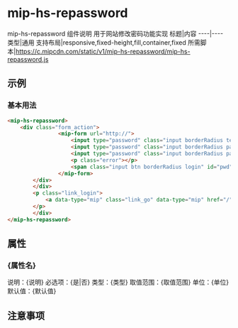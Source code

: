 # mip-hs-repassword

mip-hs-repassword 组件说明
用于网站修改密码功能实现
标题|内容
----|----
类型|通用
支持布局|responsive,fixed-height,fill,container,fixed
所需脚本|https://c.mipcdn.com/static/v1/mip-hs-repassword/mip-hs-repassword.js

## 示例

### 基本用法
```html
<mip-hs-repassword>
    <div class="form_action">
                <mip-form url="http://">
                    <input type="password" class="input borderRadius telphone" name='old_pwd' placeholder="请输入原始密码"/>
                    <input type="password" class="input borderRadius passText" name='new_pwd' placeholder="请输入新密码" />
                    <input type="password" class="input borderRadius passText" name='confirm_pwd' placeholder="请确认新密码" />
                    <p class="error"></p>
                    <span class="input btn borderRadius login" id="pwd">确认修改</span>
                </mip-form>
        </div>
        </div>
        <p class="link_login">
			<a data-type="mip" class="link_go" data-type="mip" href="/">返回首页</a>
		</p>
		</div>
</mip-hs-repassword>
```

## 属性

### {属性名}

说明：{说明}
必选项：{是|否}
类型：{类型}
取值范围：{取值范围}
单位：{单位}
默认值：{默认值}

## 注意事项

